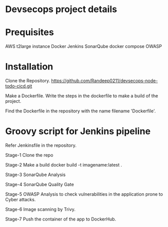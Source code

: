 # Devsecops project details

# Prequisites
AWS t2large instance
Docker
Jenkins
SonarQube
docker compose
OWASP

# Installation

Clone the Repository.
https://github.com/Randeep0211/devsecops-node-todo-cicd.git

Make a Dockerfile.
Write the steps in the dockerfile to make a build of the project.

Find the Dockerfile in the repository with the name filename 'Dockerfile'.


# Groovy script for Jenkins pipeline

Refer Jenkinsfile in the repository.

Stage-1 
Clone the repo

Stage-2 
Make a build
docker build -t imagename:latest . 

Stage-3 
SonarQube Analysis

Stage-4 
SonarQube Quality Gate

Stage-5
OWASP Analysis to check vulnerabilities in the application prone to Cyber attacks.

Stage-6
Image scanning by Trivy.

Stage-7
Push the container of the app to DockerHub.





